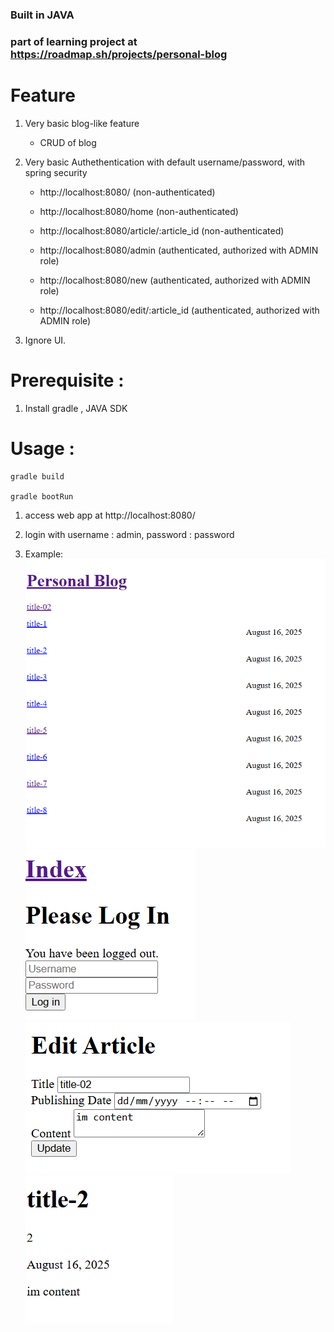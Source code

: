 ### Built in JAVA
### part of learning project at https://roadmap.sh/projects/personal-blog

# Feature
1. Very basic blog-like feature
   - CRUD of blog
2. Very basic Authethentication with default username/password, with spring security
   - http://localhost:8080/  (non-authenticated)
   - http://localhost:8080/home (non-authenticated)
   - http://localhost:8080/article/:article_id (non-authenticated)
  
   - http://localhost:8080/admin (authenticated, authorized with ADMIN role)
   - http://localhost:8080/new (authenticated, authorized with ADMIN role)
   - http://localhost:8080/edit/:article_id (authenticated, authorized with ADMIN role)

3. Ignore UI.

# Prerequisite :
1. Install gradle , JAVA SDK

# Usage :
```
gradle build

gradle bootRun
```

1. access web app at http://localhost:8080/

1. login with username : admin, password : password

1. Example:
    ![image1](/image_home.png)
    ![image2](/image_login.png)
    ![image3](/image_edit.png)
    ![image4](/image_article.png)
